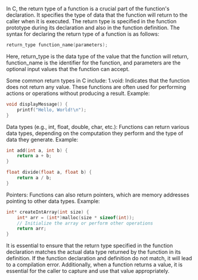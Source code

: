
In C, the return type of a function is a crucial part of the function's declaration. It specifies the type of data that the function will return to the caller when it is executed. 
The return type is specified in the function prototype during its declaration and also in the function definition. 
The syntax for declaring the return type of a function is as follows:
```c
return_type function_name(parameters);
```
Here, return_type is the data type of the value that the function will return, function_name is the identifier for the function, and parameters are the optional input values 
that the function can accept.

Some common return types in C include:
1.void: Indicates that the function does not return any value. These functions are often used for performing actions or operations without producing a result.
Example:
```c
void displayMessage() {
    printf("Hello, World!\n");
}

```
Data types (e.g., int, float, double, char, etc.): Functions can return various data types, depending on the computation they perform and the type of data they generate.
Example:
```c
int add(int a, int b) {
    return a + b;
}

float divide(float a, float b) {
    return a / b;
}
```
Pointers: Functions can also return pointers, which are memory addresses pointing to other data types.
Example:
```c
int* createIntArray(int size) {
    int* arr = (int*)malloc(size * sizeof(int));
    // Initialize the array or perform other operations
    return arr;
}
```
It is essential to ensure that the return type specified in the function declaration matches the actual data type returned by the function in its definition. 
If the function declaration and definition do not match, it will lead to a compilation error. 
Additionally, when a function returns a value, it is essential for the caller to capture and use that value appropriately.
